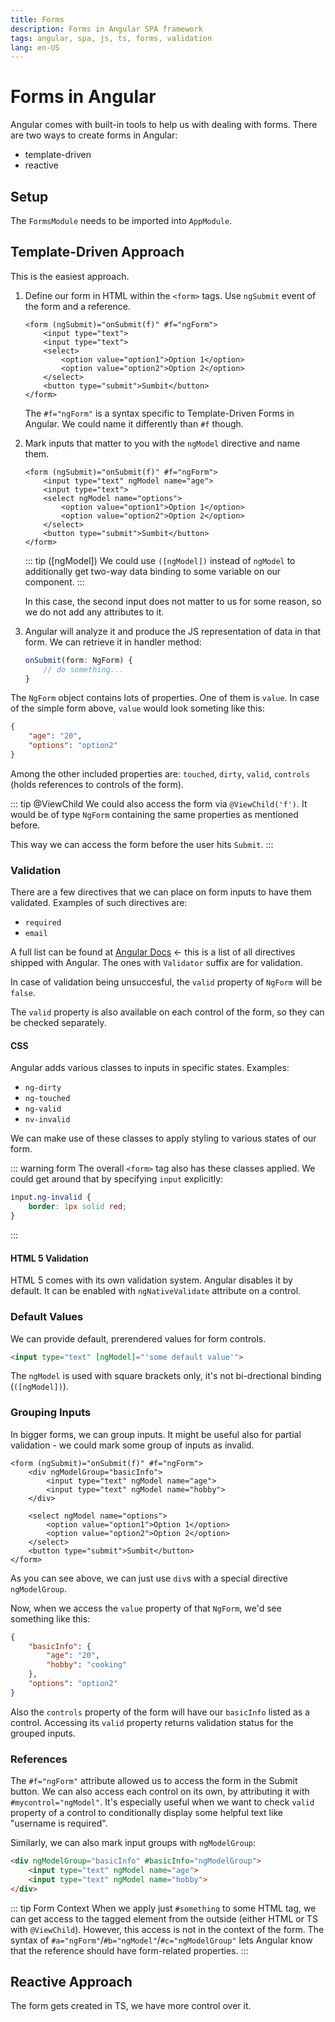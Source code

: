 ```yaml
---
title: Forms
description: Forms in Angular SPA framework
tags: angular, spa, js, ts, forms, validation
lang: en-US
---
```


# Forms in Angular

Angular comes with built-in tools to help us with dealing with forms.
There are two ways to create forms in Angular:

- template-driven
- reactive

## Setup

The `FormsModule` needs to be imported into `AppModule`.

## Template-Driven Approach

This is the easiest approach. 

1. Define our form in HTML within the `<form>` tags. Use `ngSubmit` event of the
   form and a reference.

    ```html{1}
    <form (ngSubmit)="onSubmit(f)" #f="ngForm">
        <input type="text">
        <input type="text">
        <select>
            <option value="option1">Option 1</option>
            <option value="option2">Option 2</option>
        </select>
        <button type="submit">Sumbit</button>
    </form>
    ```

    The `#f="ngForm"` is a syntax specific to Template-Driven Forms in Angular.
    We could name it differently than `#f` though.

2. Mark inputs that matter to you with the `ngModel` directive and name them.

    ```html{2,4}
    <form (ngSubmit)="onSubmit(f)" #f="ngForm">
        <input type="text" ngModel name="age">
        <input type="text">
        <select ngModel name="options">
            <option value="option1">Option 1</option>
            <option value="option2">Option 2</option>
        </select>
        <button type="submit">Sumbit</button>
    </form>
    ```

    ::: tip ([ngModel])
    We could use `([ngModel])` instead of `ngModel` to additionally get two-way
    data binding to some variable on our component.
    :::

    In this case, the second input does not matter to us for some reason, so we
    do not add any attributes to it.

3. Angular will analyze it and produce the JS representation of data in that
form. We can retrieve it in handler method:

    ```ts
    onSubmit(form: NgForm) {
        // do something...
    }
    ```

The `NgForm` object contains lots of properties. One of them is `value`. In case
of the simple form above, `value` would look someting like this:

```json
{
    "age": "20",
    "options": "option2"
}
```

Among the other included properties are: `touched`, `dirty`, `valid`,
`controls` (holds references to controls of the form).

::: tip @ViewChild
We could also access the form via `@ViewChild('f')`. It would be of type
`NgForm` containing the same properties as mentioned before.

This way we can access the form before the user hits `Submit`.
:::

### Validation

There are a few directives that we can place on form inputs to have
them validated. Examples of such directives are:

- `required`
- `email`

A full list can be found at [Angular
Docs](https://angular.io/api?type=directive) <- this is a list of all directives
shipped with Angular. The ones with `Validator` suffix are for validation.

In case of validation being unsuccesful, the `valid` property of `NgForm` will
be `false`.

The `valid` property is also available on each control of the form, so they can
be checked separately.

#### CSS

Angular adds various classes to inputs in specific states. Examples:

- `ng-dirty`
- `ng-touched`
- `ng-valid`
- `nv-invalid`

We can make use of these classes to apply styling to various states of
our form.

::: warning form
The overall `<form>` tag also has these classes applied. We could get around
that by specifying `input` explicitly:

```css
input.ng-invalid {
    border: 1px solid red;
}
```
:::

#### HTML 5 Validation

HTML 5 comes with its own validation system. Angular disables it by default. It
can be enabled with `ngNativeValidate` attribute on a control.

### Default Values

We can provide default, prerendered values for form controls.

```html
<input type="text" [ngModel]="'some default value'">
```

The `ngModel` is used with square brackets only, it's not bi-drectional binding
(`([ngModel])`).

### Grouping Inputs

In bigger forms, we can group inputs. It might be useful also for partial
validation - we could mark some group of inputs as invalid.

```html{2}
<form (ngSubmit)="onSubmit(f)" #f="ngForm">
    <div ngModelGroup="basicInfo">
        <input type="text" ngModel name="age">
        <input type="text" ngModel name="hobby">
    </div>

    <select ngModel name="options">
        <option value="option1">Option 1</option>
        <option value="option2">Option 2</option>
    </select>
    <button type="submit">Sumbit</button>
</form>
```

As you can see above, we can just use `div`s with a special directive
`ngModelGroup`.

Now, when we access the `value` property of that `NgForm`, we'd see something
like this:

```json
{
    "basicInfo": {
        "age": "20",
        "hobby": "cooking"
    },
    "options": "option2"
}
```

Also the `controls` property of the form will have our `basicInfo` listed as a
control. Accessing its `valid` property returns validation status for the
grouped inputs.

### References

The `#f="ngForm"` attribute allowed us to access the form in the Submit button.
We can also access each control on its own, by attributing it with
`#mycontrol="ngModel"`. It's especially useful when we want to check `valid`
property of a control to conditionally display some helpful text like "username
is required".

Similarly, we can also mark input groups with `ngModelGroup`:

```html
<div ngModelGroup="basicInfo" #basicInfo="ngModelGroup">
    <input type="text" ngModel name="age">
    <input type="text" ngModel name="hobby">
</div>
```

::: tip Form Context
When we apply just `#something` to some HTML tag, we can get access to the
tagged element from the outside (either HTML or TS with `@ViewChild`). However,
this access is not in the context of the form. The syntax of
`#a="ngForm"`/`#b="ngModel"`/`#c="ngModelGroup"` lets Angular know that the
reference should have form-related properties.
:::

## Reactive Approach

The form gets created in TS, we have more control over it.